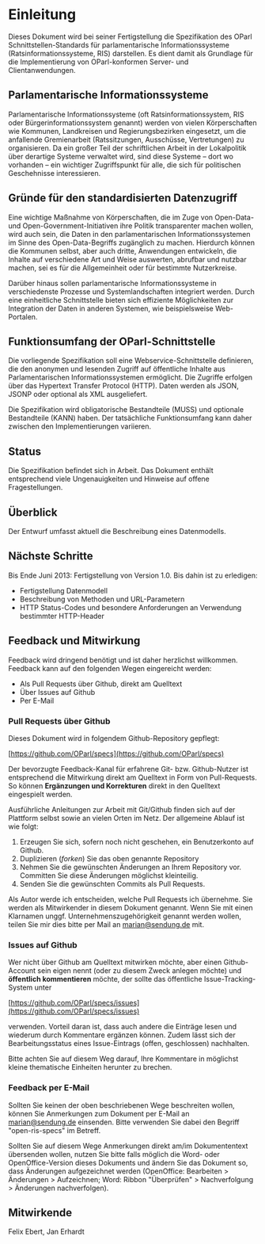Einleitung
==========

Dieses Dokument wird bei seiner Fertigstellung die Spezifikation des OParl Schnittstellen-Standards für parlamentarische Informationssysteme (Ratsinformationssysteme, RIS) darstellen. Es dient damit als Grundlage für die Implementierung von OParl-konformen Server- und Clientanwendungen.


Parlamentarische Informationssysteme
------------------------------------

Parlamentarische Informationssysteme (oft Ratsinformationssystem, RIS oder Bürgerinformationssystem genannt) werden von vielen Körperschaften wie Kommunen, Landkreisen und Regierungsbezirken eingesetzt, um die anfallende Gremienarbeit (Ratssitzungen, Ausschüsse, Vertretungen) zu organisieren. Da ein großer Teil der schriftlichen Arbeit in der Lokalpolitik über derartige Systeme verwaltet wird, sind diese Systeme – dort wo vorhanden – ein wichtiger Zugriffspunkt für alle, die sich für politischen Geschehnisse interessieren.


Gründe für den standardisierten Datenzugriff
--------------------------------------------

Eine wichtige Maßnahme von Körperschaften, die im Zuge von Open-Data- und Open-Government-Initiativen ihre Politik transparenter machen wollen, wird auch sein, die Daten in den parlamentarischen Informationssystemen im Sinne des Open-Data-Begriffs zugänglich zu machen. Hierdurch können die Kommunen selbst, aber auch dritte, Anwendungen entwickeln, die Inhalte auf verschiedene Art und Weise auswerten, abrufbar und nutzbar machen, sei es für die Allgemeinheit oder für bestimmte Nutzerkreise.

Darüber hinaus sollen parlamentarische Informationssysteme in verschiedenste Prozesse und Systemlandschaften integriert werden. Durch eine einheitliche Schnittstelle bieten sich effiziente Möglichkeiten zur Integration der Daten in anderen Systemen, wie beispielsweise Web-Portalen.


Funktionsumfang der OParl-Schnittstelle
---------------------------------------

Die vorliegende Spezifikation soll eine Webservice-Schnittstelle definieren, die den anonymen und lesenden Zugriff auf öffentliche Inhalte aus Parlamentarischen Informationssystemen ermöglicht. Die Zugriffe erfolgen über das Hypertext Transfer Protocol (HTTP). Daten werden als JSON, JSONP oder optional als XML ausgeliefert.

Die Spezifikation wird obligatorische Bestandteile (MUSS) und optionale Bestandteile (KANN) haben. Der tatsächliche Funktionsumfang kann daher zwischen den Implementierungen variieren.


Status
------

Die Spezifikation befindet sich in Arbeit. Das Dokument enthält entsprechend viele Ungenauigkeiten und Hinweise auf offene Fragestellungen.


Überblick
---------

Der Entwurf umfasst aktuell die Beschreibung eines Datenmodells. 


Nächste Schritte
----------------

Bis Ende Juni 2013: Fertigstellung von Version 1.0. Bis dahin ist zu erledigen:

* Fertigstellung Datenmodell
* Beschreibung von Methoden und URL-Parametern
* HTTP Status-Codes und besondere Anforderungen an Verwendung bestimmter HTTP-Header


Feedback und Mitwirkung
-----------------------

Feedback wird dringend benötigt und ist daher herzlichst willkommen. Feedback kann auf den folgenden Wegen eingereicht werden:

* Als Pull Requests über Github, direkt am Quelltext
* Über Issues auf Github
* Per E-Mail

### Pull Requests über Github ###

Dieses Dokument wird in folgendem Github-Repository gepflegt:

[https://github.com/OParl/specs](https://github.com/OParl/specs)


Der bevorzugte Feedback-Kanal für erfahrene Git- bzw. Github-Nutzer ist entsprechend die Mitwirkung direkt am Quelltext in Form von Pull-Requests. So können **Ergänzungen und Korrekturen** direkt in den Quelltext eingespielt werden.

Ausführliche Anleitungen zur Arbeit mit Git/Github finden sich auf der Plattform selbst sowie an vielen Orten im Netz. Der allgemeine Ablauf ist wie folgt:

1. Erzeugen Sie sich, sofern noch nicht geschehen, ein Benutzerkonto auf Github.
2. Duplizieren (_forken_) Sie das oben genannte Repository
3. Nehmen Sie die gewünschten Änderungen an Ihrem Repository vor. Committen Sie diese Änderungen möglichst kleinteilig.
4. Senden Sie die gewünschten Commits als Pull Requests.

Als Autor werde ich entscheiden, welche Pull Requests ich übernehme. Sie werden als Mitwirkender in diesem Dokument genannt. Wenn Sie mit einen Klarnamen unggf. Unternehmenszugehörigkeit genannt werden wollen, teilen Sie mir dies bitte per Mail an marian@sendung.de mit.


### Issues auf Github ###

Wer nicht über Github am Quelltext mitwirken möchte, aber einen Github-Account sein eigen nennt (oder zu diesem Zweck anlegen möchte) und **öffentlich kommentieren** möchte, der sollte das öffentliche Issue-Tracking-System unter

[https://github.com/OParl/specs/issues](https://github.com/OParl/specs/issues)

verwenden. Vorteil daran ist, dass auch andere die Einträge lesen und wiederum durch Kommentare ergänzen können. Zudem lässt sich der Bearbeitungsstatus eines Issue-Eintrags (offen, geschlossen) nachhalten.

Bitte achten Sie auf diesem Weg darauf, Ihre Kommentare in möglichst kleine thematische Einheiten herunter zu brechen.

### Feedback per E-Mail ###

Sollten Sie keinen der oben beschriebenen Wege beschreiten wollen, können Sie Anmerkungen zum Dokument per E-Mail an marian@sendung.de einsenden. Bitte verwenden Sie dabei den Begriff "open-ris-specs" im Betreff.

Sollten Sie auf diesem Wege Anmerkungen direkt am/im Dokumententext übersenden wollen, nutzen Sie bitte falls möglich die Word- oder OpenOffice-Version dieses Dokuments und ändern Sie das Dokument so, dass Änderungen aufgezeichnet werden (OpenOffice: Bearbeiten > Änderungen > Aufzeichnen; Word: Ribbon "Überprüfen" > Nachverfolgung > Änderungen nachverfolgen).


Mitwirkende
-----------

Felix Ebert, Jan Erhardt
